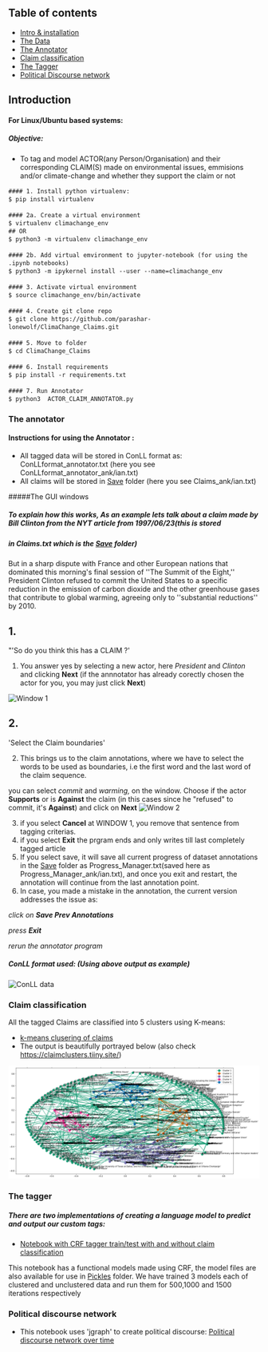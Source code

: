 ## Table of contents
* [Intro & installation](#introduction)
* [The Data](./Data)
* [The Annotator](#the-annotator)
* [Claim classification](#claim-classification)
* [The Tagger](#the-tagger)
* [Political Discourse network](#political-discourse-network)

## Introduction
#### For Linux/Ubuntu based systems:
##### Objective: 
* To tag and model ACTOR(any Person/Organisation) and their corresponding CLAIM(S) made on environmental issues, emmisions and/or climate-change and whether they support the claim or not
```
#### 1. Install python virtualenv:
$ pip install virtualenv 

#### 2a. Create a virtual environment
$ virtualenv climachange_env
## OR
$ python3 -m virtualenv climachange_env 

#### 2b. Add virtual emvironment to jupyter-notebook (for using the .ipynb notebooks)
$ python3 -m ipykernel install --user --name=climachange_env  

#### 3. Activate virtual environment
$ source climachange_env/bin/activate

#### 4. Create git clone repo
$ git clone https://github.com/parashar-lonewolf/ClimaChange_Claims.git

#### 5. Move to folder
$ cd ClimaChange_Claims

#### 6. Install requirements
$ pip install -r requirements.txt 

#### 7. Run Annotator
$ python3  ACTOR_CLAIM_ANNOTATOR.py 
```
### The annotator
#### Instructions for using the Annotator :
* All tagged data will be stored in ConLL format as: ConLLformat_annotator.txt (here you see ConLLformat_annotator_ank/ian.txt)
* All claims will be stored in [Save](./Save) folder (here you see Claims_ank/ian.txt)

#####The GUI windows 
##### To explain how this works, As an example lets talk about a claim made by Bill Clinton from the NYT article from 1997/06/23(this is stored  
##### in Claims.txt which is the [Save](./Save) folder)

But in a sharp dispute with France and other European nations that dominated this morning's final session of ''The Summit of the Eight,'' President Clinton refused to commit the United States to a specific reduction in the emission of carbon dioxide and the other greenhouse gases that contribute to global warming, agreeing only to ''substantial reductions'' by 2010.

## 1. 
"'So do you think this has a CLAIM ?'

1. You answer yes by selecting a new actor, here *President* and *Clinton* and clicking **Next** (if the annnotator has already corectly chosen the actor for you, you may just click **Next**)

![Window 1](https://cdn.mathpix.com/snip/images/ZZowOn83cgaEXQMdBZ3ldzLU1er468JAs8wn5TDehmY.original.fullsize.png)
## 2.
'Select the Claim boundaries'

2. This brings us to the claim annotations, where we have to select the words to be used as boundaries, i.e
the first word and the last word of the claim sequence.


you can select *commit* and *warming,* on the window. Choose if the actor **Supports** or is **Against** the claim (in this cases since he "refused" to commit, it's **Against**) and click on **Next**
![Window 2](https://cdn.mathpix.com/snip/images/wO2YY4boghyZ-UNffZ6GdqktjmRMKEEdpYI9RYdah_E.original.fullsize.png)

3. if you select **Cancel** at WINDOW 1, you remove that sentence from tagging criterias.
4. if you select **Exit** the prgram ends and only writes till last completely tagged article
5. If you select save, it will save all current progress of dataset annotations in the [Save](./Save) folder as Progress_Manager.txt(saved here as Progress_Manager_ank/ian.txt),
and once you exit and restart, the annotation will continue from the last annotation point.
6. In case, you made a mistake in the annotation, the current version addresses the issue as:

*click on **Save Prev Annotations***

*press **Exit***

*rerun the annotator program*

##### ConLL format used: (Using above output as example)
![ConLL data](https://cdn.mathpix.com/snip/images/hv_6zy1J3ANUcGHwn-f19cxGhGVAexgNxZuy4uEe8-k.original.fullsize.png)

### Claim classification
All the tagged Claims are classified into 5 clusters using K-means:
* [k-means clusering of claims](./KMeans_Claim_Custering.ipynb)
* The output is beautifully portrayed below (also check https://claimclusters.tiiny.site/)

![Claim Cluster](./download.png)

### The tagger
##### There are two implementations of creating a language model to predict and output our custom tags:
* [Notebook with CRF tagger train/test with and without claim classification](./CRF_ActorClaim_tagger.ipynb)      

This notebook has a functional models made using CRF, the model files are also available for use in [Pickles](./Pickles) folder.
We have trained 3 models each of clustered and unclustered data and run them for 500,1000 and 1500 iterations respectively



### Political discourse network

* This notebook uses 'jgraph' to create political discourse:
[ Political discourse network over time](./Political_Discourse_networks.ipynb)

